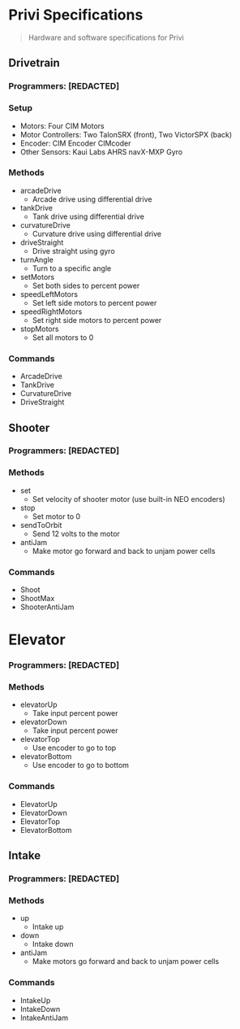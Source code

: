 # Privi Specifications

> Hardware and software specifications for Privi

## Drivetrain

### Programmers: [REDACTED]

### Setup

- Motors: Four CIM Motors
- Motor Controllers: Two TalonSRX (front), Two VictorSPX (back)
- Encoder: CIM Encoder CIMcoder
- Other Sensors: Kaui Labs AHRS navX-MXP Gyro

### Methods

- arcadeDrive
  - Arcade drive using differential drive
- tankDrive
  - Tank drive using differential drive
- curvatureDrive
  - Curvature drive using differential drive
- driveStraight
  - Drive straight using gyro
- turnAngle
  - Turn to a specific angle
- setMotors
  - Set both sides to percent power
- speedLeftMotors
  - Set left side motors to percent power
- speedRightMotors
  - Set right side motors to percent power
- stopMotors
  - Set all motors to 0

### Commands

- ArcadeDrive
- TankDrive
- CurvatureDrive
- DriveStraight

## Shooter

### Programmers: [REDACTED]

### Methods

- set
  - Set velocity of shooter motor (use built-in NEO encoders)
- stop
  - Set motor to 0
- sendToOrbit
  - Send 12 volts to the motor
- antiJam
  - Make motor go forward and back to unjam power cells

### Commands

- Shoot
- ShootMax
- ShooterAntiJam

# Elevator

### Programmers: [REDACTED]

### Methods

- elevatorUp
  - Take input percent power
- elevatorDown
  - Take input percent power
- elevatorTop
  - Use encoder to go to top
- elevatorBottom
  - Use encoder to go to bottom

### Commands

- ElevatorUp
- ElevatorDown
- ElevatorTop
- ElevatorBottom

## Intake

### Programmers: [REDACTED]

### Methods

- up
  - Intake up
- down
  - Intake down
- antiJam
  - Make motors go forward and back to unjam power cells

### Commands

- IntakeUp
- IntakeDown
- IntakeAntiJam
